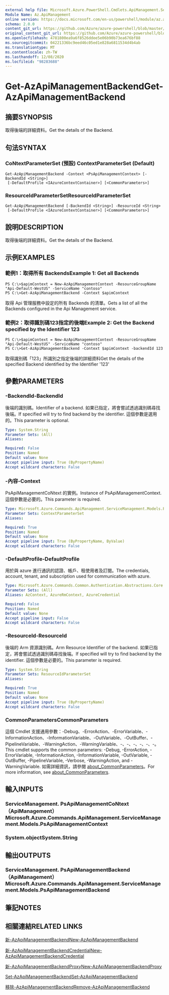 ```yaml
---
external help file: Microsoft.Azure.PowerShell.Cmdlets.ApiManagement.ServiceManagement.dll-Help.xml
Module Name: Az.ApiManagement
online version: https://docs.microsoft.com/en-us/powershell/module/az.apimanagement/get-azapimanagementbackend
schema: 2.0.0
content_git_url: https://github.com/Azure/azure-powershell/blob/master/src/ApiManagement/ApiManagement/help/Get-AzApiManagementBackend.md
original_content_git_url: https://github.com/Azure/azure-powershell/blob/master/src/ApiManagement/ApiManagement/help/Get-AzApiManagementBackend.md
ms.openlocfilehash: 4781800ea9a6f8526ddee5e06b90b73ea676bf88
ms.sourcegitcommit: 04221336bc9eed46c05ed1e828a6811534d4b4ab
ms.translationtype: MT
ms.contentlocale: zh-TW
ms.lasthandoff: 12/08/2020
ms.locfileid: "98283688"
---
```

# <span data-ttu-id="37a3b-101">Get-AzApiManagementBackend</span><span class="sxs-lookup"><span data-stu-id="37a3b-101">Get-AzApiManagementBackend</span></span>

## <span data-ttu-id="37a3b-102">摘要</span><span class="sxs-lookup"><span data-stu-id="37a3b-102">SYNOPSIS</span></span>
<span data-ttu-id="37a3b-103">取得後端的詳細資料。</span><span class="sxs-lookup"><span data-stu-id="37a3b-103">Get the details of the Backend.</span></span>

## <span data-ttu-id="37a3b-104">句法</span><span class="sxs-lookup"><span data-stu-id="37a3b-104">SYNTAX</span></span>

### <span data-ttu-id="37a3b-105">CoNtextParameterSet (預設) </span><span class="sxs-lookup"><span data-stu-id="37a3b-105">ContextParameterSet (Default)</span></span>
```
Get-AzApiManagementBackend -Context <PsApiManagementContext> [-BackendId <String>]
 [-DefaultProfile <IAzureContextContainer>] [<CommonParameters>]
```

### <span data-ttu-id="37a3b-106">ResourceIdParameterSet</span><span class="sxs-lookup"><span data-stu-id="37a3b-106">ResourceIdParameterSet</span></span>
```
Get-AzApiManagementBackend [-BackendId <String>] -ResourceId <String>
 [-DefaultProfile <IAzureContextContainer>] [<CommonParameters>]
```

## <span data-ttu-id="37a3b-107">說明</span><span class="sxs-lookup"><span data-stu-id="37a3b-107">DESCRIPTION</span></span>
<span data-ttu-id="37a3b-108">取得後端的詳細資料。</span><span class="sxs-lookup"><span data-stu-id="37a3b-108">Get the details of the Backend.</span></span>

## <span data-ttu-id="37a3b-109">示例</span><span class="sxs-lookup"><span data-stu-id="37a3b-109">EXAMPLES</span></span>

### <span data-ttu-id="37a3b-110">範例1：取得所有 Backends</span><span class="sxs-lookup"><span data-stu-id="37a3b-110">Example 1: Get all Backends</span></span>
```
PS C:\>$apimContext = New-AzApiManagementContext -ResourceGroupName "Api-Default-WestUS" -ServiceName "contoso"
PS C:\>Get-AzApiManagementBackend -Context $apimContext
```

<span data-ttu-id="37a3b-111">取得 Api 管理服務中設定的所有 Backends 的清單。</span><span class="sxs-lookup"><span data-stu-id="37a3b-111">Gets a list of all the Backends configured in the Api Management service.</span></span>

### <span data-ttu-id="37a3b-112">範例2：取得識別碼123指定的後端</span><span class="sxs-lookup"><span data-stu-id="37a3b-112">Example 2: Get the Backend specified by the Identifier 123</span></span>
```
PS C:\>$apimContext = New-AzApiManagementContext -ResourceGroupName "Api-Default-WestUS" -ServiceName "contoso"
PS C:\>Get-AzApiManagementBackend -Context $apimContext -backendId 123
```

<span data-ttu-id="37a3b-113">取得識別碼「123」所識別之指定後端的詳細資料</span><span class="sxs-lookup"><span data-stu-id="37a3b-113">Get the details of the specified Backend identified by the Identifier '123'</span></span>

## <span data-ttu-id="37a3b-114">參數</span><span class="sxs-lookup"><span data-stu-id="37a3b-114">PARAMETERS</span></span>

### <span data-ttu-id="37a3b-115">-BackendId</span><span class="sxs-lookup"><span data-stu-id="37a3b-115">-BackendId</span></span>
<span data-ttu-id="37a3b-116">後端的識別碼。</span><span class="sxs-lookup"><span data-stu-id="37a3b-116">Identifier of a backend.</span></span>
<span data-ttu-id="37a3b-117">如果已指定，將會嘗試透過識別碼尋找後端。</span><span class="sxs-lookup"><span data-stu-id="37a3b-117">If specified will try to find backend by the identifier.</span></span>
<span data-ttu-id="37a3b-118">這個參數是選用的。</span><span class="sxs-lookup"><span data-stu-id="37a3b-118">This parameter is optional.</span></span>

```yaml
Type: System.String
Parameter Sets: (All)
Aliases:

Required: False
Position: Named
Default value: None
Accept pipeline input: True (ByPropertyName)
Accept wildcard characters: False
```

### <span data-ttu-id="37a3b-119">-內容</span><span class="sxs-lookup"><span data-stu-id="37a3b-119">-Context</span></span>
<span data-ttu-id="37a3b-120">PsApiManagementCoNtext 的實例。</span><span class="sxs-lookup"><span data-stu-id="37a3b-120">Instance of PsApiManagementContext.</span></span>
<span data-ttu-id="37a3b-121">這個參數是必要的。</span><span class="sxs-lookup"><span data-stu-id="37a3b-121">This parameter is required.</span></span>

```yaml
Type: Microsoft.Azure.Commands.ApiManagement.ServiceManagement.Models.PsApiManagementContext
Parameter Sets: ContextParameterSet
Aliases:

Required: True
Position: Named
Default value: None
Accept pipeline input: True (ByPropertyName, ByValue)
Accept wildcard characters: False
```

### <span data-ttu-id="37a3b-122">-DefaultProfile</span><span class="sxs-lookup"><span data-stu-id="37a3b-122">-DefaultProfile</span></span>
<span data-ttu-id="37a3b-123">用於與 azure 進行通訊的認證、帳戶、租使用者及訂閱。</span><span class="sxs-lookup"><span data-stu-id="37a3b-123">The credentials, account, tenant, and subscription used for communication with azure.</span></span>

```yaml
Type: Microsoft.Azure.Commands.Common.Authentication.Abstractions.Core.IAzureContextContainer
Parameter Sets: (All)
Aliases: AzContext, AzureRmContext, AzureCredential

Required: False
Position: Named
Default value: None
Accept pipeline input: False
Accept wildcard characters: False
```

### <span data-ttu-id="37a3b-124">-ResourceId</span><span class="sxs-lookup"><span data-stu-id="37a3b-124">-ResourceId</span></span>
<span data-ttu-id="37a3b-125">後端的 Arm 資源識別碼。</span><span class="sxs-lookup"><span data-stu-id="37a3b-125">Arm Resource Identifier of the backend.</span></span> <span data-ttu-id="37a3b-126">如果已指定，將會嘗試透過識別碼尋找後端。</span><span class="sxs-lookup"><span data-stu-id="37a3b-126">If specified will try to find backend by the identifier.</span></span> <span data-ttu-id="37a3b-127">這個參數是必要的。</span><span class="sxs-lookup"><span data-stu-id="37a3b-127">This parameter is required.</span></span>

```yaml
Type: System.String
Parameter Sets: ResourceIdParameterSet
Aliases:

Required: True
Position: Named
Default value: None
Accept pipeline input: True (ByPropertyName)
Accept wildcard characters: False
```

### <span data-ttu-id="37a3b-128">CommonParameters</span><span class="sxs-lookup"><span data-stu-id="37a3b-128">CommonParameters</span></span>
<span data-ttu-id="37a3b-129">這個 Cmdlet 支援通用參數：-Debug、-ErrorAction、-ErrorVariable、-InformationAction、-InformationVariable、-OutVariable、-OutBuffer、-PipelineVariable、-WarningAction、-WarningVariable、-、-、-、-、-、-。</span><span class="sxs-lookup"><span data-stu-id="37a3b-129">This cmdlet supports the common parameters: -Debug, -ErrorAction, -ErrorVariable, -InformationAction, -InformationVariable, -OutVariable, -OutBuffer, -PipelineVariable, -Verbose, -WarningAction, and -WarningVariable.</span></span> <span data-ttu-id="37a3b-130">如需詳細資訊，請參閱 [about_CommonParameters](http://go.microsoft.com/fwlink/?LinkID=113216)。</span><span class="sxs-lookup"><span data-stu-id="37a3b-130">For more information, see [about_CommonParameters](http://go.microsoft.com/fwlink/?LinkID=113216).</span></span>

## <span data-ttu-id="37a3b-131">輸入</span><span class="sxs-lookup"><span data-stu-id="37a3b-131">INPUTS</span></span>

### <span data-ttu-id="37a3b-132">ServiceManagement. PsApiManagementCoNtext （ApiManagement）</span><span class="sxs-lookup"><span data-stu-id="37a3b-132">Microsoft.Azure.Commands.ApiManagement.ServiceManagement.Models.PsApiManagementContext</span></span>

### <span data-ttu-id="37a3b-133">System.object</span><span class="sxs-lookup"><span data-stu-id="37a3b-133">System.String</span></span>

## <span data-ttu-id="37a3b-134">輸出</span><span class="sxs-lookup"><span data-stu-id="37a3b-134">OUTPUTS</span></span>

### <span data-ttu-id="37a3b-135">ServiceManagement. PsApiManagementBackend （ApiManagement）</span><span class="sxs-lookup"><span data-stu-id="37a3b-135">Microsoft.Azure.Commands.ApiManagement.ServiceManagement.Models.PsApiManagementBackend</span></span>

## <span data-ttu-id="37a3b-136">筆記</span><span class="sxs-lookup"><span data-stu-id="37a3b-136">NOTES</span></span>

## <span data-ttu-id="37a3b-137">相關連結</span><span class="sxs-lookup"><span data-stu-id="37a3b-137">RELATED LINKS</span></span>

[<span data-ttu-id="37a3b-138">新-AzApiManagementBackend</span><span class="sxs-lookup"><span data-stu-id="37a3b-138">New-AzApiManagementBackend</span></span>](./New-AzApiManagementBackend.md)

[<span data-ttu-id="37a3b-139">新-AzApiManagementBackendCredential</span><span class="sxs-lookup"><span data-stu-id="37a3b-139">New-AzApiManagementBackendCredential</span></span>](./New-AzApiManagementBackendCredential.md)

[<span data-ttu-id="37a3b-140">新-AzApiManagementBackendProxy</span><span class="sxs-lookup"><span data-stu-id="37a3b-140">New-AzApiManagementBackendProxy</span></span>](./New-AzApiManagementBackendProxy.md)

[<span data-ttu-id="37a3b-141">Set-AzApiManagementBackend</span><span class="sxs-lookup"><span data-stu-id="37a3b-141">Set-AzApiManagementBackend</span></span>](./Set-AzApiManagementBackend.md)

[<span data-ttu-id="37a3b-142">移除-AzApiManagementBackend</span><span class="sxs-lookup"><span data-stu-id="37a3b-142">Remove-AzApiManagementBackend</span></span>](./Remove-AzApiManagementBackend.md)
